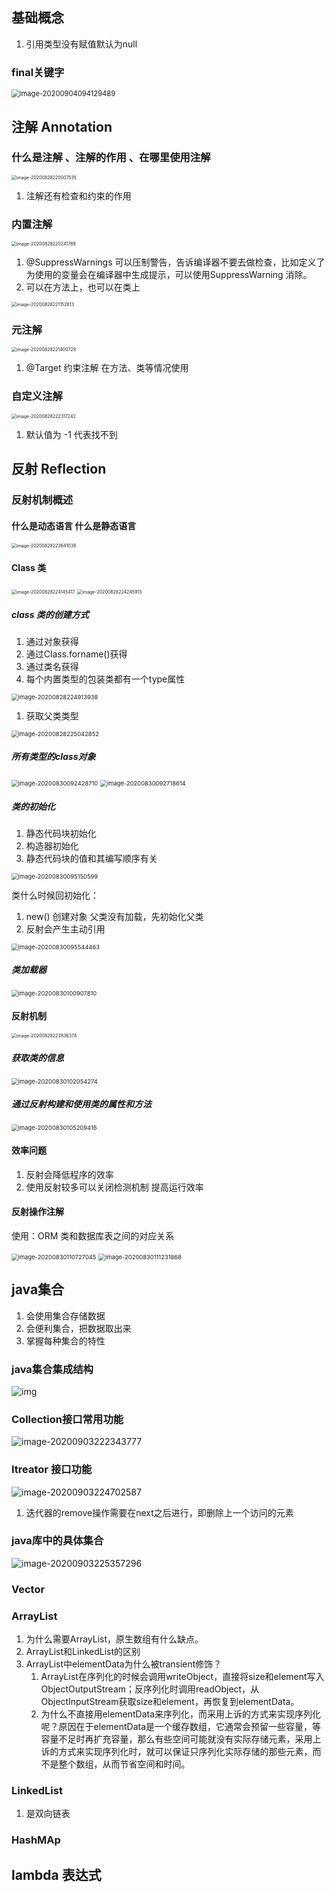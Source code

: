 ## 基础概念

1. 引用类型没有赋值默认为null

### final关键字

<img src="java_record.assets/image-20200904094129489.png" alt="image-20200904094129489" style="zoom:80%;" />

## 注解 Annotation

### 什么是注解 、注解的作用 、在哪里使用注解

<img src=".\java_record.assets\image-20200828220007535.png" alt="image-20200828220007535" style="zoom: 50%;" />

1. 注解还有检查和约束的作用

### 内置注解

<img src=".\java_record.assets\image-20200828220241789.png" alt="image-20200828220241789" style="zoom:50%;" />

1. @SuppressWarnings 可以压制警告，告诉编译器不要去做检查，比如定义了为使用的变量会在编译器中生成提示，可以使用SuppressWarning 消除。
2. 可以在方法上，也可以在类上

<img src=".\java_record.assets\image-20200828221152613.png" alt="image-20200828221152613" style="zoom:50%;" />

### 元注解

<img src=".\java_record.assets\image-20200828221400729.png" alt="image-20200828221400729" style="zoom:50%;" />

1. @Target 约束注解 在方法、类等情况使用

### 自定义注解

<img src=".\java_record.assets\image-20200828222317242.png" alt="image-20200828222317242" style="zoom:50%;" />

1. 默认值为 -1  代表找不到

## 反射 Reflection

### 反射机制概述

 #### 什么是动态语言 什么是静态语言

<img src=".\java_record.assets\image-20200828223641038.png" alt="image-20200828223641038" style="zoom:50%;" />

#### Class 类

<img src=".\java_record.assets\image-20200828224145417.png" alt="image-20200828224145417" style="zoom:50%;" />

<img src=".\java_record.assets\image-20200828224245913.png" alt="image-20200828224245913" style="zoom:50%;" />

##### class 类的创建方式

1. 通过对象获得
2. 通过Class.forname()获得
3. 通过类名获得
4. 每个内置类型的包装类都有一个type属性

<img src=".\java_record.assets\image-20200828224913938.png" alt="image-20200828224913938" style="zoom:67%;" />

1. 获取父类类型

<img src=".\java_record.assets\image-20200828225042852.png" alt="image-20200828225042852" style="zoom:67%;" />

##### 所有类型的class对象

<img src="java_record.assets/image-20200830092428710.png" alt="image-20200830092428710" style="zoom: 67%;" />

<img src="java_record.assets/image-20200830092718614.png" alt="image-20200830092718614" style="zoom:67%;" />

##### 类的初始化

1. 静态代码块初始化
2. 构造器初始化
3. 静态代码块的值和其编写顺序有关

<img src="java_record.assets/image-20200830095150599.png" alt="image-20200830095150599" style="zoom:67%;" />

类什么时候回初始化：

1. new() 创建对象 父类没有加载，先初始化父类
2. 反射会产生主动引用

<img src="java_record.assets/image-20200830095544463.png" alt="image-20200830095544463" style="zoom:67%;" />

##### 类加载器

<img src="java_record.assets/image-20200830100907810.png" alt="image-20200830100907810" style="zoom:67%;" />

#### 反射机制

<img src=".\java_record.assets\image-20200828223836378.png" alt="image-20200828223836378" style="zoom:50%;" />

##### 获取类的信息



<img src="java_record.assets/image-20200830102054274.png" alt="image-20200830102054274" style="zoom:67%;" />

##### 通过反射构建和使用类的属性和方法

<img src="java_record.assets/image-20200830105209416.png" alt="image-20200830105209416" style="zoom:67%;" />

#### 效率问题

1. 反射会降低程序的效率
2. 使用反射较多可以关闭检测机制 提高运行效率

#### 反射操作注解

使用：ORM 类和数据库表之间的对应关系

<img src="java_record.assets/image-20200830110727045.png" alt="image-20200830110727045" style="zoom:67%;" />

<img src="java_record.assets/image-20200830111231868.png" alt="image-20200830111231868" style="zoom:67%;" />

## java集合

1. 会使用集合存储数据
2. 会便利集合，把数据取出来
3. 掌握每种集合的特性

### java集合集成结构

![img](java_record.assets/5d40104c1842d26873.jpg)

### Collection接口常用功能

![image-20200903222343777](java_record.assets/image-20200903222343777.png)

### Itreator  接口功能

![image-20200903224702587](java_record.assets/image-20200903224702587.png)

1. 迭代器的remove操作需要在next之后进行，即删除上一个访问的元素

### java库中的具体集合

![image-20200903225357296](java_record.assets/image-20200903225357296.png)

### Vector

### ArrayList

1. 为什么需要ArrayList，原生数组有什么缺点。
2. ArrayList和LinkedList的区别
3. ArrayList中elementData为什么被transient修饰？
   1. ArrayList在序列化的时候会调用writeObject，直接将size和element写入ObjectOutputStream；反序列化时调用readObject，从ObjectInputStream获取size和element，再恢复到elementData。
   2. 为什么不直接用elementData来序列化，而采用上诉的方式来实现序列化呢？原因在于elementData是一个缓存数组，它通常会预留一些容量，等容量不足时再扩充容量，那么有些空间可能就没有实际存储元素，采用上诉的方式来实现序列化时，就可以保证只序列化实际存储的那些元素，而不是整个数组，从而节省空间和时间。

### LinkedList

1. 是双向链表

### HashMAp

## lambda 表达式



